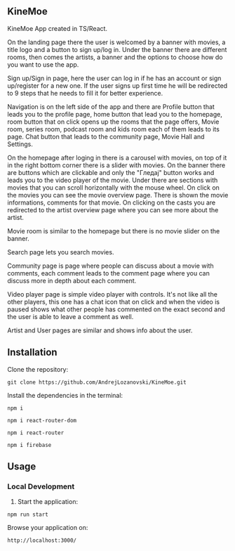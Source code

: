 ## KineMoe

KineMoe App created in TS/React.

On the landing page there the user is welcomed by a banner with movies, a title logo and a button to sign up/log in.
Under the banner there are different rooms, then comes the artists, a banner and the options to choose how do you want to use the app.

Sign up/Sign in page, here the user can log in if he has an account or sign up/register for a new one. If the user signs up first time he will be redirected to 9 steps that he needs to fill it for better experience.

Navigation is on the left side of the app and there are Profile button that leads you to the profile page, home button that lead you to the homepage, room button that on click opens up the rooms that the page offers, Movie room, series room, podcast room and kids room each of them leads to its page. Chat button that leads to the community page, Movie Hall and Settings.

On the homepage after loging in there is a carousel with movies, on top of it in the right bottom corner there is a slider with movies. On the banner there are buttons which are clickable and only the "Гледај" button works and leads you to the video player of the movie. Under there are sections with movies that you can scroll horizontally with the mouse wheel. On click on the movies you can see the movie overview page. There is shown the movie informations, comments for that movie. On clicking on the casts you are redirected to the artist overview page where you can see more about the artist.

Movie room is similar to the homepage but there is no movie slider on the banner.

Search page lets you search movies.

Community page is page where people can discuss about a movie with comments, each comment leads to the comment page where you can discuss more in depth about each comment.

Video player page is simple video player with controls. It's not like all the other players, this one has a chat icon that on click and when the video is paused shows what other people has commented on the exact second and the user is able to leave a comment as well.

Artist and User pages are similar and shows info about the user.

## Installation

Clone the repository:

```
git clone https://github.com/AndrejLozanovski/KineMoe.git
```

Install the dependencies in the terminal:

`npm i`

`npm i react-router-dom`

`npm i react-router`

`npm i firebase`

## Usage

### Local Development

1. Start the application:

`npm run start`

Browse your application on:

`http://localhost:3000/`